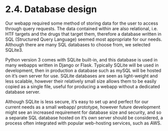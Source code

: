 # 2.4. Database design

Our webapp required some method of storing data for the user to access through query requests. The data contained within are also relational, i.e. HTF targets and the drugs that target them, therefore a database written in SQL (Structured Query Language) seemed most appropriate for our needs. Although there are many SQL databases to choose from, we selected SQLite3. 

Python version 3 comes with SQLite built-in, and this database is used in many webapps written in Django or Flask. Typically SQLite will be used in development, then in production a database such as mySQL will be hosted on it’s own server for use. SQLite databases are seen as light-weight and less scalable, however their relatively small size allows them to be easily copied as a single file, useful for producing a webapp without a dedicated database server. 

Although SQLite is less secure, it’s easy to set up and perfect for our current needs as a small webapp/ prototype, however future development might see an increased requirement for database size and security, and so a separate SQL database hosted on it’s own server should be considered, a process often integrated with popular web-hosting services, such as AWS.

